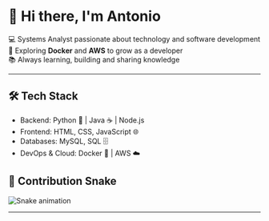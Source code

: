 # 👋 Hi there, I'm Antonio

💻 Systems Analyst passionate about technology and software development  
🚀 Exploring **Docker** and **AWS** to grow as a developer  
📚 Always learning, building and sharing knowledge  

---

## 🛠️ Tech Stack
- Backend: Python 🐍 | Java ☕ | Node.js  
- Frontend: HTML, CSS, JavaScript 🌐  
- Databases: MySQL, SQL 🗄️  
- DevOps & Cloud: Docker 🐳 | AWS ☁️  

## 🐍 Contribution Snake
![Snake animation](https://raw.githubusercontent.com/AntonioLima/AntonioLima/output/snake.svg)

---

